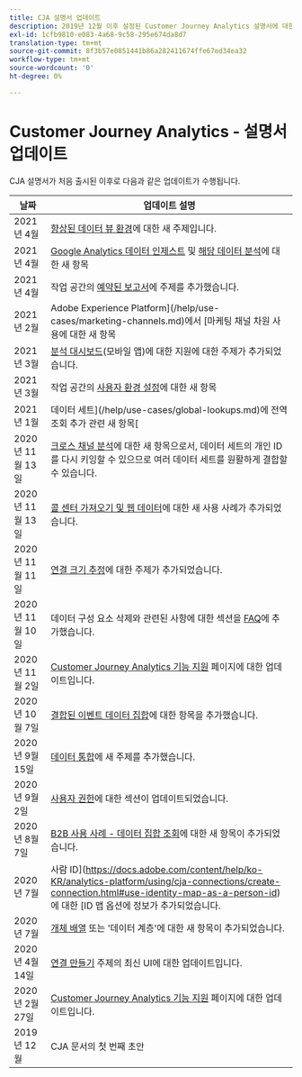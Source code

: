 ```yaml
---
title: CJA 설명서 업데이트
description: 2019년 12월 이후 설정된 Customer Journey Analytics 설명서에 대한 컨텐츠 업데이트를 나열합니다.
exl-id: 1cfb9810-e083-4a68-9c58-295e674da8d7
translation-type: tm+mt
source-git-commit: 8f3b57e0851441b86a282411674ffe67ed34ea32
workflow-type: tm+mt
source-wordcount: '0'
ht-degree: 0%

---
```


# Customer Journey Analytics - 설명서 업데이트

CJA 설명서가 처음 출시된 이후로 다음과 같은 업데이트가 수행됩니다.

| 날짜 | 업데이트 설명 |
| --- | --- |
| 2021년 4월 | [향상된 데이터 뷰 환경](/help/data-views/data-views.md)에 대한 새 주제입니다. |
| 2021년 4월 | [Google Analytics 데이터 인제스트](/help/use-cases/ga-to-cja.md) 및 [해당 데이터 분석](/help/use-cases/ga-to-cja-reporting.md)에 대한 새 항목 |
| 2021년 4월 | 작업 공간의 [예약된 보고서](/help/analysis-workspace/curate-share/t-schedule-report.md)에 주제를 추가했습니다. |
| 2021년 2월 | Adobe Experience Platform](/help/use-cases/marketing-channels.md)에서 [마케팅 채널 차원 사용에 대한 새 항목 |
| 2021년 3월 | [분석 대시보드](/help/mobile-app/home.md)(모바일 앱)에 대한 지원에 대한 주제가 추가되었습니다. |
| 2021년 3월 | 작업 공간의 [사용자 환경 설정](/help/analysis-workspace/user-preferences.md)에 대한 새 항목 |
| 2021년 1월 | 데이터 세트](/help/use-cases/global-lookups.md)에 전역 조회 추가 관련 새 항목[ |
| 2020년 11월 13일 | [크로스 채널 분석](/help/connections/cca/overview.md)에 대한 새 항목으로서, 데이터 세트의 개인 ID를 다시 키잉할 수 있으므로 여러 데이터 세트를 원활하게 결합할 수 있습니다. |
| 2020년 11월 13일 | [콜 센터 가져오기 및 웹 데이터](/help/use-cases/call-center.md)에 대한 새 사용 사례가 추가되었습니다. |
| 2020년 11월 11일 | [연결 크기 추정](/help/connections/estimate-connection-size.md)에 대한 주제가 추가되었습니다. |
| 2020년 11월 10일 | 데이터 구성 요소 삭제와 관련된 사항에 대한 섹션을 [FAQ](/help/getting-started/cja-faq.md)에 추가했습니다. |
| 2020년 11월 2일 | [Customer Journey Analytics 기능 지원](/help/getting-started/cja-aa.md) 페이지에 대한 업데이트입니다. |
| 2020년 10월 7일 | [결합된 이벤트 데이터 집합](/help/connections/combined-dataset.md)에 대한 항목을 추가했습니다. |
| 2020년 9월 15일 | [데이터 통합](/help/use-cases/data-ingestion.md)에 새 주제를 추가했습니다. |
| 2020년 9월 2일 | [사용자 권한](https://docs.adobe.com/content/help/ko-KR/analytics-platform/using/cja-overview/cja-overview.html#user-access-permissions)에 대한 섹션이 업데이트되었습니다. |
| 2020년 8월 7일 | [B2B 사용 사례 - 데이터 집합 조회](/help/use-cases/b2b.md)에 대한 새 항목이 추가되었습니다. |
| 2020년 7월 | 사람 ID](https://docs.adobe.com/content/help/ko-KR/analytics-platform/using/cja-connections/create-connection.html#use-identity-map-as-a-person-id)에 대한 [ID 맵 옵션에 정보가 추가되었습니다. |
| 2020년 7월 | [개체 배열](/help/use-cases/object-arrays.md) 또는 &#39;데이터 계층&#39;에 대한 새 항목이 추가되었습니다. |
| 2020년 4월 14일 | [연결 만들기](/help/connections/create-connection.md) 주제의 최신 UI에 대한 업데이트입니다. |
| 2020년 2월 27일 | [Customer Journey Analytics 기능 지원](/help/getting-started/cja-aa.md) 페이지에 대한 업데이트입니다. |
| 2019년 12월 | CJA 문서의 첫 번째 초안 |
